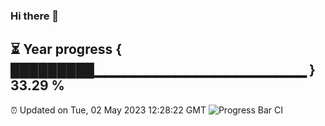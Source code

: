### Hi there 👋
⏳ Year progress { █████████▁▁▁▁▁▁▁▁▁▁▁▁▁▁▁▁▁▁▁▁▁ } 33.29 %
---
⏰ Updated on Tue, 02 May 2023 12:28:22 GMT
![Progress Bar CI](https://github.com/liununu/liununu/workflows/Progress%20Bar%20CI/badge.svg)
